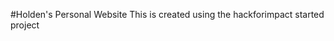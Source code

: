 #Holden's Personal Website
This is created using the hackforimpact started project
<hopfully future enployers will be able to see this and gain a better understanding of me.>